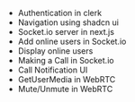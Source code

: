 - Authentication in clerk
- Navigation using shadcn ui
- Socket.io server in next.js
- Add online users in Socket.io
- Display online users
- Making a Call in Socket.io
- Call Notification UI
- GetUserMedia in WebRTC
- Mute/Unmute in WebRTC
